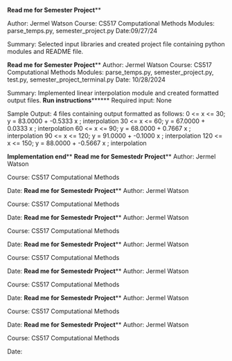 ************Read me for Semester Project**************

Author: Jermel Watson
Course: CS517 Computational Methods
Modules: parse_temps.py, semester_project.py
Date:09/27/24

Summary: Selected input libraries and created project file containing python modules and README file.

************Read me for Semester Project**************
Author: Jermel Watson
Course: CS517 Computational Methods
Modules: parse_temps.py, semester_project.py, test.py, semester_project_terminal.py
Date: 10/28/2024

Summary: Implemented linear interpolation module and created formatted output files. 
************Run instructions******************
Required input: None

Sample Output:
4 files containing output formatted as follows:
  0 <= x <= 	        30; y = 	   83.0000 + 			-0.5333 x ; interpolation
 30 <= x <= 	        60; y = 	   67.0000 + 			 0.0333 x ; interpolation
 60 <= x <= 	        90; y = 	   68.0000 + 			 0.7667 x ; interpolation
 90 <= x <= 	       120; y = 	   91.0000 + 			-0.1000 x ; interpolation
120 <= x <= 	       150; y = 	   88.0000 + 			-0.5667 x ; interpolation


************Implementation end**************
************Read me for Semestedr Project**************
Author: Jermel Watson

Course: CS517 Computational Methods

Date:
************Read me for Semestedr Project**************
Author: Jermel Watson

Course: CS517 Computational Methods

Date:
************Read me for Semestedr Project**************
Author: Jermel Watson

Course: CS517 Computational Methods

Date:
************Read me for Semestedr Project**************
Author: Jermel Watson

Course: CS517 Computational Methods

Date:
************Read me for Semestedr Project**************
Author: Jermel Watson

Course: CS517 Computational Methods

Date:
************Read me for Semestedr Project**************
Author: Jermel Watson

Course: CS517 Computational Methods

Date:
************Read me for Semestedr Project**************
Author: Jermel Watson

Course: CS517 Computational Methods

Date:

